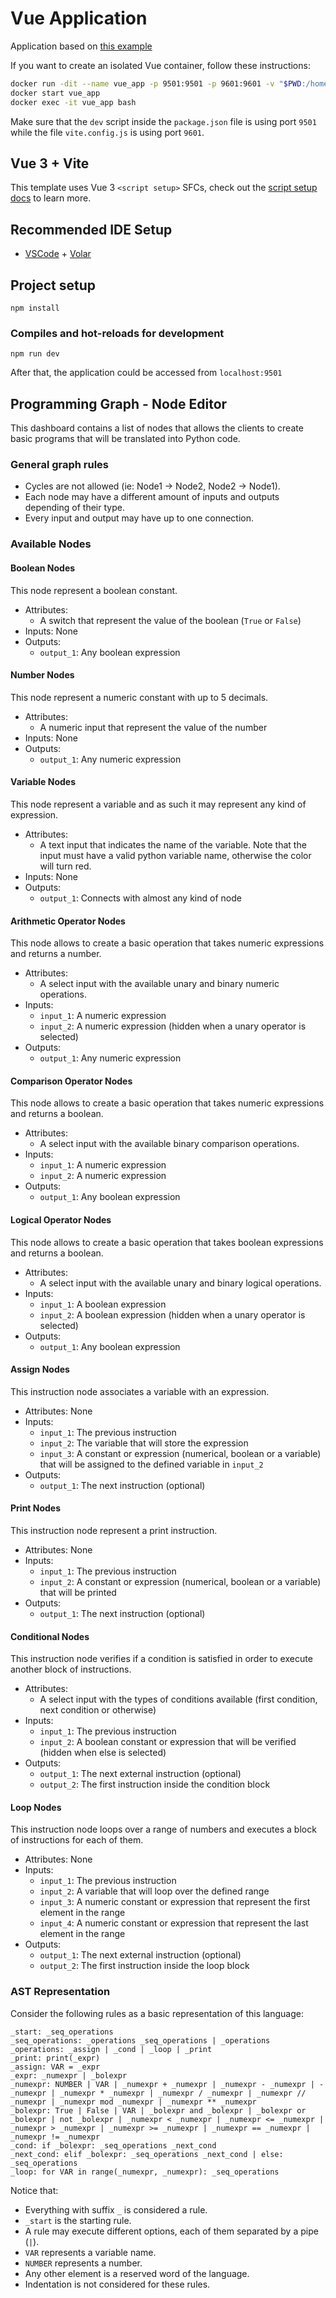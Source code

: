 # Vue Application

Application based on [this example](https://github.com/jerosoler/drawflow-vue3-example)

If you want to create an isolated Vue container, follow these instructions:

```sh
docker run -dit --name vue_app -p 9501:9501 -p 9601:9601 -v "$PWD:/home/vue" vue
docker start vue_app
docker exec -it vue_app bash
```

Make sure that the `dev` script inside the `package.json` file is using port `9501` while the file `vite.config.js` is using port `9601`.

## Vue 3 + Vite

This template uses Vue 3 `<script setup>` SFCs, check out the [script setup docs](https://v3.vuejs.org/api/sfc-script-setup.html#sfc-script-setup) to learn more.

## Recommended IDE Setup

- [VSCode](https://code.visualstudio.com/) + [Volar](https://marketplace.visualstudio.com/items?itemName=johnsoncodehk.volar)

## Project setup
```
npm install
```

### Compiles and hot-reloads for development
```
npm run dev
```

After that, the application could be accessed from `localhost:9501`


## Programming Graph - Node Editor

This dashboard contains a list of nodes that allows the clients to create basic programs that will be translated into Python code.

### General graph rules

* Cycles are not allowed (ie: Node1 -> Node2, Node2 -> Node1).
* Each node may have a different amount of inputs and outputs depending of their type.
* Every input and output may have up to one connection.

### Available Nodes

#### Boolean Nodes

This node represent a boolean constant.

* Attributes: 
	- A switch that represent the value of the boolean (`True` or `False`)
* Inputs: None
* Outputs: 
	- `output_1`: Any boolean expression

#### Number Nodes

This node represent a numeric constant with up to 5 decimals.

* Attributes: 
	- A numeric input that represent the value of the number
* Inputs: None
* Outputs: 
	- `output_1`: Any numeric expression

#### Variable Nodes

This node represent a variable and as such it may represent any kind of expression.

* Attributes: 
	- A text input that indicates the name of the variable. Note that the input must have a valid python variable name, otherwise the color will turn red.
* Inputs: None
* Outputs: 
	- `output_1`: Connects with almost any kind of node

#### Arithmetic Operator Nodes

This node allows to create a basic operation that takes numeric expressions and returns a number.

* Attributes: 
	- A select input with the available unary and binary numeric operations.
* Inputs: 
	- `input_1`: A numeric expression
	- `input_2`: A numeric expression (hidden when a unary operator is selected)
* Outputs: 
	- `output_1`: Any numeric expression

#### Comparison Operator Nodes

This node allows to create a basic operation that takes numeric expressions and returns a boolean.

* Attributes: 
	- A select input with the available binary comparison operations.
* Inputs: 
	- `input_1`: A numeric expression
	- `input_2`: A numeric expression
* Outputs: 
	- `output_1`: Any boolean expression

#### Logical Operator Nodes

This node allows to create a basic operation that takes boolean expressions and returns a boolean.

* Attributes: 
	- A select input with the available unary and binary logical operations.
* Inputs: 
	- `input_1`: A boolean expression
	- `input_2`: A boolean expression (hidden when a unary operator is selected)
* Outputs: 
	- `output_1`: Any boolean expression

#### Assign Nodes

This instruction node associates a variable with an expression.

* Attributes: None
* Inputs: 
	- `input_1`: The previous instruction
	- `input_2`: The variable that will store the expression
	- `input_3`: A constant or expression (numerical, boolean or a variable) that will be assigned to the defined variable in `input_2`
* Outputs: 
	- `output_1`: The next instruction (optional)

#### Print Nodes

This instruction node represent a print instruction.

* Attributes: None
* Inputs: 
	- `input_1`: The previous instruction
	- `input_2`: A constant or expression (numerical, boolean or a variable) that will be printed
* Outputs: 
	- `output_1`: The next instruction (optional)

#### Conditional Nodes

This instruction node verifies if a condition is satisfied in order to execute another block of instructions.

* Attributes: 
	- A select input with the types of conditions available (first condition, next condition or otherwise)
* Inputs: 
	- `input_1`: The previous instruction
	- `input_2`: A boolean constant or expression that will be verified (hidden when else is selected)
* Outputs: 
	- `output_1`: The next external instruction (optional)
	- `output_2`: The first instruction inside the condition block

#### Loop Nodes

This instruction node loops over a range of numbers and executes a block of instructions for each of them.

* Attributes: None
* Inputs: 
	- `input_1`: The previous instruction
	- `input_2`: A variable that will loop over the defined range
	- `input_3`: A numeric constant or expression that represent the first element in the range
	- `input_4`: A numeric constant or expression that represent the last element in the range
* Outputs: 
	- `output_1`: The next external instruction (optional)
	- `output_2`: The first instruction inside the loop block

### AST Representation

Consider the following rules as a basic representation of this language:

```
_start: _seq_operations
_seq_operations: _operations _seq_operations | _operations
_operations: _assign | _cond | _loop | _print
_print: print(_expr)
_assign: VAR = _expr
_expr: _numexpr | _bolexpr
_numexpr: NUMBER | VAR | _numexpr + _numexpr | _numexpr - _numexpr | - _numexpr | _numexpr * _numexpr | _numexpr / _numexpr | _numexpr // _numexpr | _numexpr mod _numexpr | _numexpr ** _numexpr
_bolexpr: True | False | VAR | _bolexpr and _bolexpr | _bolexpr or _bolexpr | not _bolexpr | _numexpr < _numexpr | _numexpr <= _numexpr | _numexpr > _numexpr | _numexpr >= _numexpr | _numexpr == _numexpr | _numexpr != _numexpr 
_cond: if _bolexpr: _seq_operations _next_cond
_next_cond: elif _bolexpr: _seq_operations _next_cond | else: _seq_operations
_loop: for VAR in range(_numexpr, _numexpr): _seq_operations
```

Notice that:
* Everything with suffix `_` is considered a rule.
* `_start` is the starting rule.
* A rule may execute different options, each of them separated by a pipe (`|`).
* `VAR` represents a variable name.
* `NUMBER` represents a number.
* Any other element is a reserved word of the language.
* Indentation is not considered for these rules.
